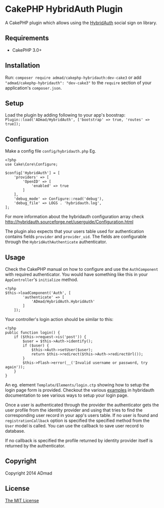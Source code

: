CakePHP HybridAuth Plugin
=========================

A CakePHP plugin which allows using the [HybridAuth](http://hybridauth.sourceforge.net/)
social sign on library.

Requirements
------------

* CakePHP 3.0+

Installation
------------

Run: `composer require admad/cakephp-hybridauth:dev-cake3` or add
`"admad/cakephp-hybridauth": "dev-cake3"` to the `require` section of your
application's `composer.json`.

Setup
-----

Load the plugin by adding following to your app's boostrap:
`Plugin::load('ADmad/HybridAuth', ['bootstrap' => true, 'routes' => true]);`

Configuration
-------------

Make a config file `config/hybridauth.php`
Eg.

	<?php
	use Cake\Core\Configure;

	$config['HybridAuth'] = [
		'providers' => [
			'OpenID' => [
				'enabled' => true
			]
		],
		'debug_mode' => Configure::read('debug'),
		'debug_file' => LOGS . 'hybridauth.log',
	];

For more information about the hybridauth configuration array check
http://hybridauth.sourceforge.net/userguide/Configuration.html

The plugin also expects that your users table used for authentication contains
fields `provider` and `provider_uid`. The fields are configurable through the
`HybridAuthAuthenticate` authenticator.

Usage
-----
Check the CakePHP manual on how to configure and use the `AuthComponent` with
required authenticator. You would have something like this in your `AppController`'s `initialize` method.

	<?php
	$this->loadComponent('Auth', [
            'authenticate' => [
                'ADmad/HybridAuth.HybridAuth'
            ]
        ]);

Your controller's login action should be similar to this:

	<?php
	public function login() {
		if ($this->request->is('post')) {
			$user = $this->Auth->identify();
			if ($user) {
				$this->Auth->setUser($user);
				return $this->redirect($this->Auth->redirectUrl());
			}
			$this->Flash->error(__('Invalid username or password, try again'));
		}
	}

An eg. element `Template/Elements/login.ctp` showing how to setup the login page
form is provided. Checkout the various
[examples](http://hybridauth.sourceforge.net/userguide/Examples_and_Demos.html)
in hybridauth documentation to see various ways to setup your login page.

Once a user is authenticated through the provider the authenticator gets the user
profile from the identity provider and using that tries to find the corresponding
user record in your app's users table. If no user is found and `registrationCallback`
option is specified the specified method from the `User` model is called. You
can use the callback to save user record to database.

If no callback is specified the profile returned by identity provider itself is
returned by the authenticator.

Copyright
---------

Copyright 2014 ADmad

License
-------

[The MIT License](http://opensource.org/licenses/mit-license.php)
